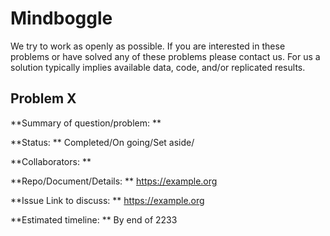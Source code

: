# Mindboggle

We try to work as openly as possible. If you are interested in these problems or have solved any of these problems please contact us. For us a solution typically implies available data, code, and/or replicated results.

## Problem X

**Summary of question/problem: **

**Status: ** Completed/On going/Set aside/

**Collaborators: **

**Repo/Document/Details: ** https://example.org

**Issue Link to discuss: ** https://example.org

**Estimated timeline: ** By end of 2233
